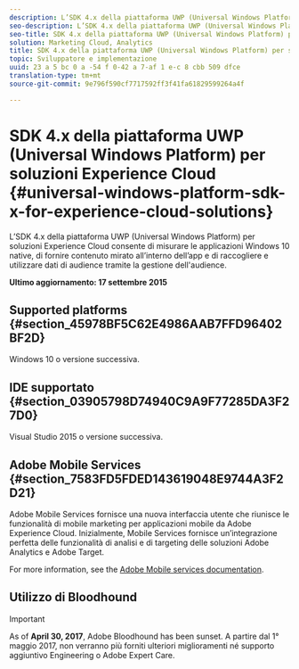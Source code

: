 ```yaml
---
description: L’SDK 4.x della piattaforma UWP (Universal Windows Platform) per soluzioni Experience Cloud consente di misurare le applicazioni Windows 10 native, di fornire contenuto mirato all’interno dell’app e di raccogliere e utilizzare dati di audience tramite la gestione dell'audience.
seo-description: L’SDK 4.x della piattaforma UWP (Universal Windows Platform) per soluzioni Experience Cloud consente di misurare le applicazioni Windows 10 native, di fornire contenuto mirato all’interno dell’app e di raccogliere e utilizzare dati di audience tramite la gestione dell'audience.
seo-title: SDK 4.x della piattaforma UWP (Universal Windows Platform) per soluzioni Experience Cloud
solution: Marketing Cloud, Analytics
title: SDK 4.x della piattaforma UWP (Universal Windows Platform) per soluzioni Experience Cloud
topic: Sviluppatore e implementazione
uuid: 23 a 5 bc 0 a -54 f 0-42 a 7-af 1 e-c 8 cbb 509 dfce
translation-type: tm+mt
source-git-commit: 9e796f590cf7717592ff3f41fa61829599264a4f

---
```



# SDK 4.x della piattaforma UWP (Universal Windows Platform) per soluzioni Experience Cloud {#universal-windows-platform-sdk-x-for-experience-cloud-solutions}

L’SDK 4.x della piattaforma UWP (Universal Windows Platform) per soluzioni Experience Cloud consente di misurare le applicazioni Windows 10 native, di fornire contenuto mirato all’interno dell’app e di raccogliere e utilizzare dati di audience tramite la gestione dell'audience.

**Ultimo aggiornamento: 17 settembre 2015**

## Supported platforms {#section_45978BF5C62E4986AAB7FFD96402BF2D}

Windows 10 o versione successiva.

## IDE supportato {#section_03905798D74940C9A9F77285DA3F27D0}

Visual Studio 2015 o versione successiva.

## Adobe Mobile Services {#section_7583FD5FDED143619048E9744A3F2D21}

Adobe Mobile Services fornisce una nuova interfaccia utente che riunisce le funzionalità di mobile marketing per applicazioni mobile da Adobe Experience Cloud. Inizialmente, Mobile Services fornisce un’integrazione perfetta delle funzionalità di analisi e di targeting delle soluzioni Adobe Analytics e Adobe Target.

For more information, see the [Adobe Mobile services documentation](/help/using/home.md).

## Utilizzo di Bloodhound

>[!IMPORTANT]
>
>As of **April 30, 2017**, Adobe Bloodhound has been
sunset. A partire dal 1° maggio 2017, non verranno più forniti ulteriori miglioramenti né supporto aggiuntivo Engineering o Adobe Expert Care.
